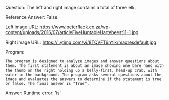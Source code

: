 Question: The left and right image contains a total of three elk.

Reference Answer: False

Left image URL: https://www.peterflack.co.za/wp-content/uploads/2016/07/articleFiveHuntableHartebeest11-1.jpg

Right image URL: https://i.ytimg.com/vi/8TQVFT6nYik/maxresdefault.jpg

Program:

```
The program is designed to analyze images and answer questions about them. The first statement is about an image showing one bare hand with the thumb on the right holding up a belly-first, head-up crab, with water in the background. The program asks several questions about the image and evaluates the answers to determine if the statement is true or false. The final answer is "True".
```
Answer: Runtime error: 'is'

